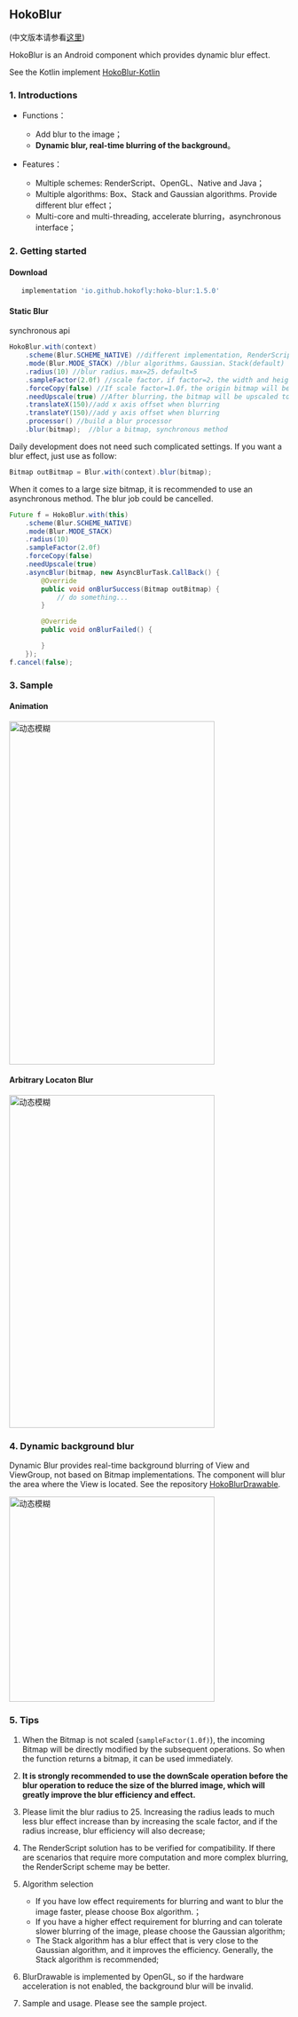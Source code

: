 ## HokoBlur

(中文版本请参看[这里](doc/README_CN.md))

HokoBlur is an Android component which provides dynamic blur effect.

See the Kotlin implement [HokoBlur-Kotlin](https://github.com/HokoFly/HokoBlur-Kotlin)


### 1. Introductions

- Functions：

	- Add blur to the image；
	- **Dynamic blur, real-time blurring of the background**。

- Features：
	- Multiple schemes: RenderScript、OpenGL、Native and Java；
	- Multiple algorithms: Box、Stack and Gaussian algorithms. Provide different blur effect；
	- Multi-core and multi-threading, accelerate blurring，asynchronous interface；

### 2. Getting started


#### Download

```groovy
   implementation 'io.github.hokofly:hoko-blur:1.5.0'
```

#### Static Blur

synchronous api

```java
HokoBlur.with(context)
    .scheme(Blur.SCHEME_NATIVE) //different implementation, RenderScript、OpenGL、Native(default) and Java
    .mode(Blur.MODE_STACK) //blur algorithms，Gaussian、Stack(default) and Box
    .radius(10) //blur radius，max=25，default=5
    .sampleFactor(2.0f) //scale factor，if factor=2，the width and height of a bitmap will be scale to 1/2 sizes，default=5
    .forceCopy(false) //If scale factor=1.0f，the origin bitmap will be modified. You could set forceCopy=true to avoid it. default=false
    .needUpscale(true) //After blurring，the bitmap will be upscaled to origin sizes，default=true
    .translateX(150)//add x axis offset when blurring
    .translateY(150)//add y axis offset when blurring
    .processor() //build a blur processor
    .blur(bitmap);	//blur a bitmap, synchronous method

```

Daily development does not need such complicated settings. If you want a blur effect, just use as follow:

```java
Bitmap outBitmap = Blur.with(context).blur(bitmap);

```

When it comes to a large size bitmap, it is recommended to use an asynchronous method. The blur job could be cancelled.


```java
Future f = HokoBlur.with(this)
    .scheme(Blur.SCHEME_NATIVE)
    .mode(Blur.MODE_STACK)
    .radius(10)
    .sampleFactor(2.0f)
    .forceCopy(false)
    .needUpscale(true)
    .asyncBlur(bitmap, new AsyncBlurTask.CallBack() {
        @Override
        public void onBlurSuccess(Bitmap outBitmap) {
        	// do something...
        }

        @Override
        public void onBlurFailed() {

        }
    });
f.cancel(false);    

```

### 3. Sample

#### Animation

<img src="doc/graphic/animation_blur_progress.gif" width = "370" height = "619" alt="动态模糊" />

#### Arbitrary Locaton Blur

<img src="doc/graphic/dynamic_blur.gif" width = "370" height = "600" alt="动态模糊" />



### 4. Dynamic background blur

Dynamic Blur provides real-time background blurring of View and ViewGroup, not based on Bitmap implementations. The component will blur the area where the View is located.  See the repository [HokoBlurDrawable](https://github.com/HokoFly/HokoBlurDrawable).

<img src="doc/graphic/blur_drawable.gif" width = "370" alt="动态模糊" />



### 5. Tips


1. When the Bitmap is not scaled (```sampleFactor(1.0f)```), the incoming Bitmap will be directly modified by the subsequent operations. So when the function returns a bitmap, it can be used immediately.

2. **It is strongly recommended to use the downScale operation before the blur operation to reduce the size of the blurred image, which will greatly improve the blur efficiency and effect.**

3. Please limit the blur radius to 25. Increasing the radius leads to much less  blur effect increase than by increasing the scale factor, and if the radius increase, blur efficiency will also decrease;

4. The RenderScript solution has to be verified for compatibility. If there are scenarios that require more computation and more complex blurring, the RenderScript scheme may be better.

5. Algorithm selection
	- If you have low effect requirements for blurring and want to blur the image faster, please choose Box algorithm.；
	- If you have a higher effect requirement for blurring and can tolerate slower blurring of the image, please choose the Gaussian algorithm;
	- The Stack algorithm has a blur effect that is very close to the Gaussian algorithm, and it improves the efficiency. Generally, the Stack algorithm is recommended;
	
6. BlurDrawable is implemented by OpenGL, so if the hardware acceleration is not enabled, the background blur will be invalid.

7. Sample and usage. Please see the sample project.

